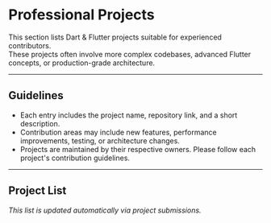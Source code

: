 # Professional Projects

This section lists Dart & Flutter projects suitable for experienced contributors.  
These projects often involve more complex codebases, advanced Flutter concepts, or production-grade architecture.

---

## Guidelines

- Each entry includes the project name, repository link, and a short description.
- Contribution areas may include new features, performance improvements, testing, or architecture changes.
- Projects are maintained by their respective owners. Please follow each project's contribution guidelines.

---

## Project List

_This list is updated automatically via project submissions._
